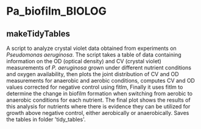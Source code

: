 # Pa_biofilm_BIOLOG

## makeTidyTables

A script to analyze crystal violet data obtained from experiments on <i>Pseudomonas aeruginosa</i>. The script takes a table of data containing information on the OD (optical density) and CV (crystal violet) measurements of <i>P. aeruginosa</i> grown under different nutrient conditions and oxygen availability, then plots the joint distribution of CV and OD measurements for anaerobic and aerobic conditions, computes CV and OD values corrected for negative control using fitlm, Finally it uses fitlm to determine the change in biofilm formation when switching from aerobic to anaerobic conditions for each nutrient. The final plot shows the results of this analysis for nutrients where there is evidence they can be utilized for growth above negative control, either aerobically or anaerobically.
Saves the tables in folder 'tidy_tables'.
